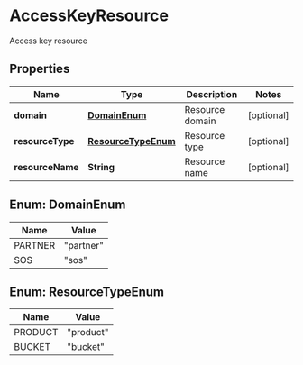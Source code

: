 

# AccessKeyResource

Access key resource

## Properties

| Name | Type | Description | Notes |
|------------ | ------------- | ------------- | -------------|
|**domain** | [**DomainEnum**](#DomainEnum) | Resource domain |  [optional] |
|**resourceType** | [**ResourceTypeEnum**](#ResourceTypeEnum) | Resource type |  [optional] |
|**resourceName** | **String** | Resource name |  [optional] |



## Enum: DomainEnum

| Name | Value |
|---- | -----|
| PARTNER | &quot;partner&quot; |
| SOS | &quot;sos&quot; |



## Enum: ResourceTypeEnum

| Name | Value |
|---- | -----|
| PRODUCT | &quot;product&quot; |
| BUCKET | &quot;bucket&quot; |



